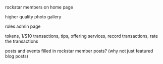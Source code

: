 rockstar members on home page

higher quality photo
gallery

roles
admin page

tokens, 1/$10
transactions, tips, offering services, record transactions, rate the transactions


posts and events filled in
rockstar member posts? (why not just featured blog posts)
